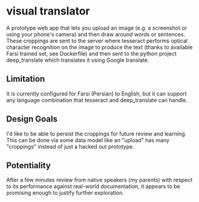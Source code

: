 # visual translator

A prototype web app that lets you upload an image (e.g. a screenshot or using your phone's camera) and then draw around words or sentences. These croppings are sent to the server where tesseract performs optical character recognition on the image to produce the text (thanks to available Farsi trained set, see Dockerfile) and then sent to the python project deep_translate which translates it using Google translate.

## Limitation

It is currently configured for Farsi (Persian) to English, but it can support any language combination that tesseract and deep_translate can handle.

## Design Goals

I'd like to be able to persist the croppings for future review and learning. This can be done via some data model like an "upload" has many "croppings" instead of just a hacked out prototype.

## Potentiality

After a few minutes review from native speakers (my parents) with respect to its performance against real-world documentation, it appears to be promising enough to justify further exploration.